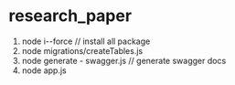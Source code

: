 # research_paper

1. node i--force // install all package
2. node migrations/createTables.js
3. node generate - swagger.js // generate swagger docs
4. node app.js